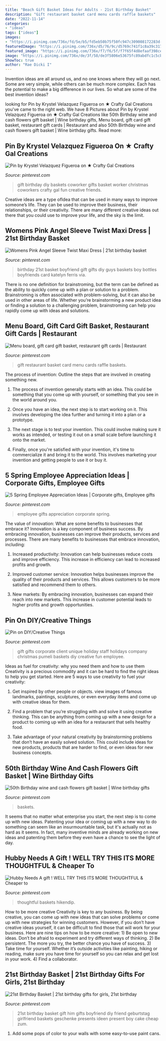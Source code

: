 ```yaml
---
title: "Beach Gift Basket Ideas For Adults - 21st Birthday Basket"
description: "Gift restaurant basket card menu cards raffle baskets"
date: "2022-11-14"
categories:
- "ideas"
tags: ["ideas"]
images:
- "https://i.pinimg.com/736x/fd/5e/b5/fd5eb50b75f50fc947c309008172283d--st-birthday-basket-boy-birthday.jpg"
featuredImage: "https://i.pinimg.com/736x/d5/76/9c/d5769c741f1c8a39c3171eb7ed4321a6--diy-birthday-gift-birthday-gift-baskets.jpg"
featured_image: "https://i.pinimg.com/736x/f7/f6/5f/f7f65f4d8efaaf398ce7d997734c339a.jpg"
image: "https://i.pinimg.com/736x/de/3f/58/de3f5806e53675fc89abdfc1c5cb4ef5.jpg"
ShowToc: true
author: "Rae Dicki I"
---
```



Invention ideas are all around us, and no one knows where they will go next. Some are very simple, while others can be much more complex. Each has the potential to make a big difference in our lives. So what are some of the best invention ideas?

	

		
looking for Pin by Krystel Velazquez Figueroa on ★ Crafty Gal Creations you've came to the right web. We have 8 Pictures about Pin by Krystel Velazquez Figueroa on ★ Crafty Gal Creations like 50th Birthday wine and cash flowers gift basket | Wine birthday gifts, Menu board, gift card gift basket, restaurant gift cards | Restaurant and also 50th Birthday wine and cash flowers gift basket | Wine birthday gifts. Read more:
		
    
## Pin By Krystel Velazquez Figueroa On ★ Crafty Gal Creations

<img loading=lazy src="https://i.pinimg.com/736x/d5/76/9c/d5769c741f1c8a39c3171eb7ed4321a6--diy-birthday-gift-birthday-gift-baskets.jpg" onerror="this.onerror=null;this.src='https://tse3.mm.bing.net/th?id=OIP.nShNIVtWo4TI3ONwhoaHGgHaJ4&amp;pid=15.1';" alt="Pin by Krystel Velazquez Figueroa on ★ Crafty Gal Creations">

_Source: pinterest.com_

>gift birthday diy baskets coworker gifts basket worker christmas coworkers crafty gal fun creative friends. 

	

Creative ideas are a type ofIdea that can be used in many ways to improve someone’s life. They can be used to improve their business, their relationships, or their creativity. There are many different creative ideas out there that you could use to improve your life, and the sky is the limit.

    
## Womens Pink Angel Sleeve Twist Maxi Dress | 21st Birthday Basket

<img loading=lazy src="https://i.pinimg.com/736x/fd/5e/b5/fd5eb50b75f50fc947c309008172283d--st-birthday-basket-boy-birthday.jpg" onerror="this.onerror=null;this.src='https://tse2.mm.bing.net/th?id=OIP.-hI3zBsyv8bsUcXbLr6qfwHaJ3&amp;pid=15.1';" alt="Womens Pink Angel Sleeve Twist Maxi Dress | 21st birthday basket">

_Source: pinterest.com_

>birthday 21st basket boyfriend gift gifts diy guys baskets boy bottles boyfriends card katelyn ferris via. 

	

There is no one definition for brainstroming, but the term can be defined as the ability to quickly come up with a plan or solution to a problem. Brainstroming is often associated with problem-solving, but it can also be used in other areas of life. Whether you’re brainstorming a new product idea or finding a solution to a challenging problem, brainstroming can help you rapidly come up with ideas and solutions.

    
## Menu Board, Gift Card Gift Basket, Restaurant Gift Cards | Restaurant

<img loading=lazy src="https://i.pinimg.com/736x/f7/f6/5f/f7f65f4d8efaaf398ce7d997734c339a.jpg" onerror="this.onerror=null;this.src='https://tse2.mm.bing.net/th?id=OIP.W7FB_KNXulU_72EqbY9pagHaJ3&amp;pid=15.1';" alt="Menu board, gift card gift basket, restaurant gift cards | Restaurant">

_Source: pinterest.com_

>gift restaurant basket card menu cards raffle baskets. 

	

The process of invention: Outline the steps that are involved in creating something new.
1. The process of invention generally starts with an idea. This could be something that you come up with yourself, or something that you see in the world around you.
2. Once you have an idea, the next step is to start working on it. This involves developing the idea further and turning it into a plan or a prototype.

3. The next stage is to test your invention. This could involve making sure it works as intended, or testing it out on a small scale before launching it onto the market.

4. Finally, once you're satisfied with your invention, it's time to commercialize it and bring it to the world. This involves marketing your invention and getting people to use it or buy it.

    
## 5 Spring Employee Appreciation Ideas | Corporate Gifts, Employee Gifts

<img loading=lazy src="https://i.pinimg.com/736x/0e/1f/bc/0e1fbcad4a63a01783bf0a4b8a232705.jpg" onerror="this.onerror=null;this.src='https://tse1.mm.bing.net/th?id=OIP.5nXB2JV0EYS0p6Zl2b3CgwHaLH&amp;pid=15.1';" alt="5 Spring Employee Appreciation Ideas | Corporate gifts, Employee gifts">

_Source: pinterest.com_

>employee gifts appreciation corporate spring. 

	

The value of innovation: What are some benefits to businesses that embrace it?
Innovation is a key component of business success. By embracing innovation, businesses can improve their products, services and processes. There are many benefits to businesses that embrace innovation, including: 
1. Increased productivity: Innovation can help businesses reduce costs and improve efficiency. This increase in efficiency can lead to increased profits and growth.

2. Improved customer service: Innovation helps businesses improve the quality of their products and services. This allows customers to be more satisfied and recommend them to others.

3. New markets: By embracing innovation, businesses can expand their reach into new markets. This increase in customer potential leads to higher profits and growth opportunities.

    
## Pin On DIY/Creative Things

<img loading=lazy src="https://i.pinimg.com/736x/de/3f/58/de3f5806e53675fc89abdfc1c5cb4ef5.jpg" onerror="this.onerror=null;this.src='https://tse4.mm.bing.net/th?id=OIP.DUS147x3xlWxeXOCMzKluAHaLH&amp;pid=15.1';" alt="Pin on DIY/Creative Things">

_Source: pinterest.com_

>gift gifts corporate client unique holiday staff holidays company christmas pumeli baskets diy creative fun employee. 

	

Ideas as fuel for creativity: why you need them and how to use them
Creativity is a precious commodity and it can be hard to find the right ideas to help you get started. Here are 5 ways to use creativity to fuel your creativity:
1. Get inspired by other people or objects. view images of famous landmarks, paintings, sculptures, or even everyday items and come up with creative ideas for them.

2. Find a problem that you’re struggling with and solve it using creative thinking. This can be anything from coming up with a new design for a product to coming up with an idea for a restaurant that sells healthy food.

3. Take advantage of your natural creativity by brainstorming problems that don’t have an easily solved solution. This could include ideas for new products, products that are harder to find, or even ideas for new business concepts.


    
## 50th Birthday Wine And Cash Flowers Gift Basket | Wine Birthday Gifts

<img loading=lazy src="https://i.pinimg.com/736x/69/22/7b/69227b88c6e288fe40fdb1ffe4a27c5a.jpg" onerror="this.onerror=null;this.src='https://tse3.mm.bing.net/th?id=OIP.i7kE76f4gVci55VPBzvwAgHaNL&amp;pid=15.1';" alt="50th Birthday wine and cash flowers gift basket | Wine birthday gifts">

_Source: pinterest.com_

>baskets. 

	

It seems that no matter what enterprise you start, the next step is to come up with new ideas. Patenting your idea or coming up with a new way to do something can seem like an insurmountable task, but it's actually not as hard as it seems. In fact, many inventive minds are already working on new ideas and patenting them before they even have a chance to see the light of day.

    
## Hubby Needs A Gift ! WELL TRY THIS ITS MORE THOUGHTFUL &amp; Cheaper To

<img loading=lazy src="https://i.pinimg.com/736x/8b/9d/55/8b9d55dad42103febc942c52dcac40fa.jpg" onerror="this.onerror=null;this.src='https://tse4.mm.bing.net/th?id=OIP.kqfDuLe1ewx1jpihsPPp8gHaJ4&amp;pid=15.1';" alt="Hubby Needs A gift ! WELL TRY THIS ITS MORE THOUGHTFUL &amp; Cheaper to">

_Source: pinterest.com_

>thoughtful baskets hikendip. 

	

How to be more creative
Creativity is key to any business. By being creative, you can come up with new ideas that can solve problems or come up with new strategies for winning customers. However, if you don’t have creative ideas yourself, it can be difficult to find those that will work for your business. Here are nine tips on how to be more creative: 1) Be open to new ideas. Don’t be afraid to experiment and try different ways of thinking. 2) Be persistent. The more you try, the better chance you have of success. 3) Take time for yourself. Whether it’s outside activities like painting, hiking or reading, make sure you have time for yourself so you can relax and get lost in your work. 4) Find a collaborator.

    
## 21st Birthday Basket | 21st Birthday Gifts For Girls, 21st Birthday

<img loading=lazy src="https://i.pinimg.com/736x/eb/09/25/eb0925be7f146d7dbc49a048b201f67b--st-birthday-basket-boy-st-birthday-gift.jpg" onerror="this.onerror=null;this.src='https://tse4.mm.bing.net/th?id=OIP.etjduVcONF9yIDI3K2QZSAHaNK&amp;pid=15.1';" alt="21st Birthday Basket | 21st birthday gifts for girls, 21st birthday">

_Source: pinterest.com_

>21st birthday basket gift him gifts boyfriend diy friend geburtstag girlfriend baskets geschenke presents ideen present boy cake cheap zum. 

	

1. Add some pops of color to your walls with some easy-to-use paint cans.

